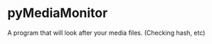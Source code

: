 pyMediaMonitor
==============

A program that will look after your media files. (Checking hash, etc)
